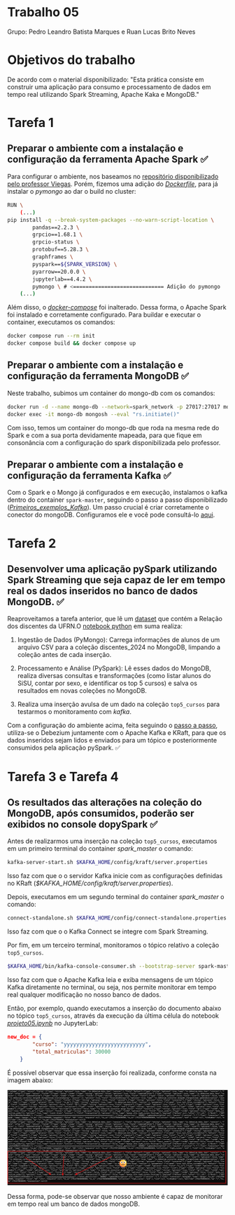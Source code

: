# Trabalho 05
Grupo: Pedro Leandro Batista Marques e Ruan Lucas Brito Neves

# Objetivos do trabalho
De acordo com o material disponibilizado: "Esta prática consiste em construir uma aplicação para consumo e processamento de dados em tempo real utilizando Spark Streaming, Apache Kaka e MongoDB."

# Tarefa 1

## Preparar o ambiente com a instalação e configuração da ferramenta Apache Spark :white_check_mark:

Para configurar o ambiente, nos baseamos no [repositório disponibilizado pelo professor Viegas](https://github.com/cmdviegas/hadoop-spark). Porém, fizemos uma adição do [_Dockerfile_](./Dockerfile), para já instalar o _pymongo_ ao dar o build no cluster:

```sh
RUN \
    (...)
pip install -q --break-system-packages --no-warn-script-location \
        pandas==2.2.3 \
        grpcio==1.68.1 \
        grpcio-status \
        protobuf==5.28.3 \
        graphframes \
        pyspark==${SPARK_VERSION} \
        pyarrow==20.0.0 \
        jupyterlab==4.4.2 \
        pymongo \ # <============================= Adição do pymongo
    (...)
```

Além disso, o [_docker-compose_](./docker-compose.yml) foi inalterado. Dessa forma, o Apache Spark foi instalado e corretamente configurado. Para buildar e executar o container, executamos os comandos:

```sh
docker compose run --rm init
docker compose build && docker compose up
```

## Preparar o ambiente com a instalação e configuração da ferramenta MongoDB :white_check_mark:

Neste trabalho, subimos um container do mongo-db com os comandos:

```sh
docker run -d --name mongo-db --network=spark_network -p 27017:27017 mongo --replSet rs0 --bind_ip_all
docker exec -it mongo-db mongosh --eval "rs.initiate()"
```

Com isso, temos um container do mongo-db que roda na mesma rede do Spark e com a sua porta devidamente mapeada, para que fique em consonância com a configuração do spark disponibilizada pelo professor.

## Preparar o ambiente com a instalação e configuração da ferramenta Kafka :white_check_mark:

Com o Spark e o Mongo já configurados e em execução, instalamos o kafka dentro do container `spark-master`, seguindo o passo a passo disponibilizado ([_Primeiros_exemplos_Kafka_](./Primeiros_exemplos__Kafka.txt)). Um passo crucial é criar corretamente o conector do mongoDB. Configuramos ele e você pode consultá-lo [aqui](./mongoc.json).

# Tarefa 2

## Desenvolver uma aplicação pySpark utilizando Spark Streaming que seja capaz de ler em tempo real os dados inseridos no banco de dados MongoDB. :white_check_mark:

Reaproveitamos a tarefa anterior, que lê um [dataset](./discentes-2024.csv) que contém a Relação dos discentes da UFRN.O [notebook python](./projeto05.ipynb) em suma realiza:

1. Ingestão de Dados (PyMongo): Carrega informações de alunos de um arquivo CSV para a coleção discentes_2024 no MongoDB, limpando a coleção antes de cada inserção.

2. Processamento e Análise (PySpark): Lê esses dados do MongoDB, realiza diversas consultas e transformações (como listar alunos do SiSU, contar por sexo, e identificar os top 5 cursos) e salva os resultados em novas coleções no MongoDB.

3. Realiza uma inserção avulsa de um dado na coleção `top5_cursos` para testarmos o monitoramento com _kafka_.

Com a configuração do ambiente acima, feita seguindo o [passo a passo](./Primeiros_exemplos__Kafka.txt), utiliza-se o Debezium juntamente com o Apache Kafka e KRaft, para que os dados inseridos sejam lidos e enviados para um tópico e posteriormente consumidos pela aplicação pySpark. :white_check_mark:

# Tarefa 3 e Tarefa 4

## Os resultados das alterações na coleção do MongoDB, após consumidos, poderão ser exibidos no console dopySpark :white_check_mark: 

Antes de realizarmos uma inserção na coleção `top5_cursos`, executamos em um primeiro terminal do container _spark\_master_ o comando: 

```sh
kafka-server-start.sh $KAFKA_HOME/config/kraft/server.properties
```

Isso faz com que o o servidor Kafka inicie com as configurações definidas no KRaft (_$KAFKA_HOME/config/kraft/server.properties_).

Depois, executamos em um segundo terminal do container _spark\_master_ o comando: 

```sh
connect-standalone.sh $KAFKA_HOME/config/connect-standalone.properties
```

Isso faz com que o o Kafka Connect se integre com Spark Streaming.

Por fim, em um terceiro terminal, monitoramos o tópico relativo a coleção `top5_cursos`.

```sh
$KAFKA_HOME/bin/kafka-console-consumer.sh --bootstrap-server spark-master:9092 --topic mongo.ufrn.top5_cursos --from-beginning
```

Isso faz com que o Apache Kafka leia e exiba mensagens de um tópico Kafka diretamente no terminal, ou seja, nos permite monitorar em tempo real qualquer modificação no nosso banco de dados.

Então, por exemplo, quando executamos a inserção do documento abaixo no tópico `top5_cursos`, através da execução da última célula do notebook [_projeto05.ipynb_](./projeto05.ipynb) no JupyterLab:

```Json
new_doc = {
        "curso": "yyyyyyyyyyyyyyyyyyyyyyyyyy",
        "total_matriculas": 30000
    }
```

É possível observar que essa inserção foi realizada, conforme consta na imagem abaixo:

![print](./print.png)

Dessa forma, pode-se observar que nosso ambiente é capaz de monitorar em tempo real um banco de dados mongoDB.
